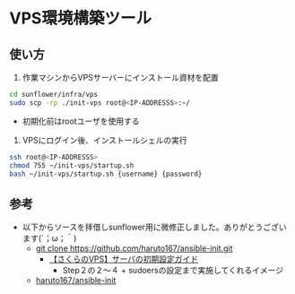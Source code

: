 # VPS環境構築ツール

## 使い方

1. 作業マシンからVPSサーバーにインストール資材を配置

```bash
cd sunflower/infra/vps
sudo scp -rp ./init-vps root@<IP-ADDRESSS>:~/
```

- 初期化前はrootユーザを使用する


1. VPSにログイン後、インストールシェルの実行

```bash
ssh root@<IP-ADDRESSS>
chmod 755 ~/init-vps/startup.sh
bash ~/init-vps/startup.sh {username} {password}
```

## 参考

- 以下からソースを拝借しsunflower用に微修正しました。ありがとうございます(´；ω；｀)
    - [git clone https://github\.com/haruto167/ansible\-init\.git](https://qiita.com/haruto167/items/481bc520473e061d0725)
        - [【さくらのVPS】サーバの初期設定ガイド](https://help.sakura.ad.jp/hc/ja/articles/206208181--%E3%81%95%E3%81%8F%E3%82%89%E3%81%AEVPS-%E3%82%B5%E3%83%BC%E3%83%90%E3%81%AE%E5%88%9D%E6%9C%9F%E8%A8%AD%E5%AE%9A%E3%82%AC%E3%82%A4%E3%83%89)
            - Step２の２～４ + sudoersの設定まで実施してくれるイメージ
    - [haruto167/ansible\-init](https://github.com/haruto167/ansible-init)



